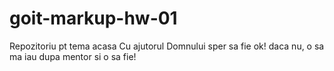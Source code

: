 # goit-markup-hw-01
Repozitoriu pt tema acasa
Cu ajutorul Domnului sper sa fie ok! daca nu, o sa ma iau dupa mentor si o sa fie!
